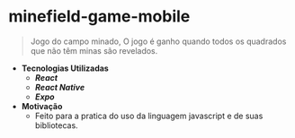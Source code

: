 # minefield-game-mobile

> Jogo do campo minado, O jogo é ganho quando todos os quadrados que não têm minas são revelados. 

- **Tecnologias Utilizadas**
  - **_React_**
  - **_React Native_**
  - **_Expo_**
- **Motivação**
  - Feito para a pratica do uso da linguagem javascript e de suas bibliotecas.
